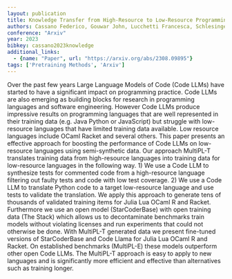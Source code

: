 ```yaml
---
layout: publication
title: Knowledge Transfer from High-Resource to Low-Resource Programming Languages for Code LLMs
authors: Cassano Federico, Gouwar John, Lucchetti Francesca, Schlesinger Claire, Freeman Anders, Anderson Carolyn Jane, Feldman Molly Q, Greenberg Michael, Jangda Abhinav, Guha Arjun
conference: "Arxiv"
year: 2023
bibkey: cassano2023knowledge
additional_links:
  - {name: "Paper", url: "https://arxiv.org/abs/2308.09895"}
tags: ['Pretraining Methods', 'Arxiv']
---
```

Over the past few years Large Language Models of Code (Code LLMs) have started to have a significant impact on programming practice. Code LLMs are also emerging as building blocks for research in programming languages and software engineering. However Code LLMs produce impressive results on programming languages that are well represented in their training data (e.g. Java Python or JavaScript) but struggle with low-resource languages that have limited training data available. Low resource languages include OCaml Racket and several others. This paper presents an effective approach for boosting the performance of Code LLMs on low-resource languages using semi-synthetic data. Our approach MultiPL-T translates training data from high-resource languages into training data for low-resource languages in the following way. 1) We use a Code LLM to synthesize tests for commented code from a high-resource language filtering out faulty tests and code with low test coverage. 2) We use a Code LLM to translate Python code to a target low-resource language and use tests to validate the translation. We apply this approach to generate tens of thousands of validated training items for Julia Lua OCaml R and Racket. Furthermore we use an open model (StarCoderBase) with open training data (The Stack) which allows us to decontaminate benchmarks train models without violating licenses and run experiments that could not otherwise be done. With MultiPL-T generated data we present fine-tuned versions of StarCoderBase and Code Llama for Julia Lua OCaml R and Racket. On established benchmarks (MultiPL-E) these models outperform other open Code LLMs. The MultiPL-T approach is easy to apply to new languages and is significantly more efficient and effective than alternatives such as training longer.
